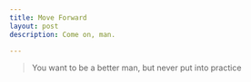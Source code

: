 ```yaml
---
title: Move Forward
layout: post
description: Come on, man.

---
```


> You want to be a better man, but never put into practice
